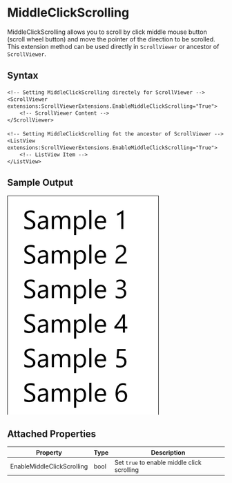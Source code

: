 # MiddleClickScrolling

MiddleClickScrolling allows you to scroll by click middle mouse button (scroll wheel button) and move the pointer of the direction to be scrolled. This extension method can be used directly in `ScrollViewer` or ancestor of `ScrollViewer`.

## Syntax

```xaml
<!-- Setting MiddleClickScrolling directely for ScrollViewer -->
<ScrollViewer extensions:ScrollViewerExtensions.EnableMiddleClickScrolling="True">
    <!-- ScrollViewer Content -->
</ScrollViewer>

<!-- Setting MiddleClickScrolling fot the ancestor of ScrollViewer -->
<ListView extensions:ScrollViewerExtensions.EnableMiddleClickScrolling="True">
    <!-- ListView Item -->
</ListView>
```

## Sample Output

![Output](Output-Image.gif)

## Attached Properties

| Property | Type | Description |
| -- | -- | -- |
| EnableMiddleClickScrolling | bool | Set `true` to enable middle click scrolling |